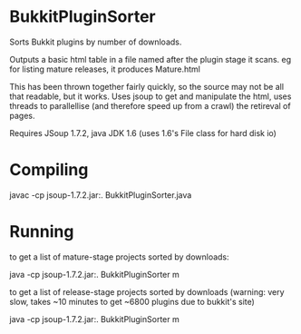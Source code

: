 BukkitPluginSorter
==================

Sorts Bukkit plugins by number of downloads.

Outputs a basic html table in a file named after the plugin stage it scans.
eg for listing mature releases, it produces Mature.html

This has been thrown together fairly quickly, so the source may not be all that readable, but it works.
Uses jsoup to get and manipulate the html, uses threads to parallellise (and therefore speed up from a crawl) the retireval of pages.

Requires JSoup 1.7.2, java JDK 1.6 (uses 1.6's File class for hard disk io)

Compiling
=======
javac -cp jsoup-1.7.2.jar:. BukkitPluginSorter.java

Running
=======
to get a list of mature-stage projects sorted by downloads:

java -cp jsoup-1.7.2.jar:. BukkitPluginSorter m

to get a list of release-stage projects sorted by downloads (warning: very slow, takes ~10 minutes to get ~6800 plugins due to bukkit's site)

java -cp jsoup-1.7.2.jar:. BukkitPluginSorter m
